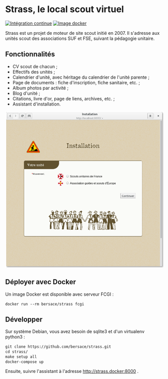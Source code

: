 # Strass, le local scout virtuel

[![Intégration continue](https://circleci.com/gh/bersace/strass.svg?style=svg)](https://circleci.com/gh/bersace/strass)
[![Image docker](https://img.shields.io/docker/build/bersace/strass.svg)](https://hub.docker.com/r/bersace/strass/)


Strass est un projet de moteur de site scout initié en 2007. Il s'adresse aux
unités scout des associations SUF et FSE, suivant la pédagogie unitaire.


## Fonctionnalités

- CV scout de chacun ;
- Effectifs des unités ;
- Calendrier d'unité, avec héritage du calendrier de l'unité parente ;
- Page de documents : fiche d'inscription, fiche sanitaire, etc. ;
- Album photos par activité ;
- Blog d'unité ;
- Citations, livre d'or, page de liens, archives, etc. ;
- Assistant d'installation.

![Installateur](https://github.com/bersace/strass/raw/master/docs/strass-install.png)


## Déployer avec Docker

Un image Docker est disponible avec serveur FCGI :

    docker run --rm bersace/strass fcgi


## Développer

Sur système Debian, vous avez besoin de sqlite3 et d'un virtualenv python3 :

    git clone https://github.com/bersace/strass.git
    cd strass/
    make setup all
    docker-compose up

Ensuite, suivre l'assistant à l'adresse http://strass.docker:8000 .
